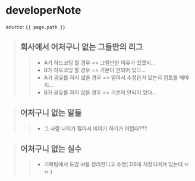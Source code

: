 # developerNote

source: `{{ page.path }}`

> ## __회사에서 어처구니 없는 그들만의 리그__
>> - A가 하드코딩 할 경우 => 그럴만한 이유가 있겠지...  
>> - B가 하드코딩 할 경우 => 기본이 안되어 있다...  
>> - A가 공유를 하지 않을 경우 => 알아서 수정한거 있는지 검토를 해야지...  
>> - B가 공유를 하지 않을 경우 => 기본이 안되어 있다...

> ## __어처구니 없는 말들__
>> - 그 사람 나이가 많아서 이야기 하기가 어렵다???

> ## __어처구니 없는 실수__
>> - 기획팀에서 도감 id를 정리한다고 수정( DB에 저장되어져 있는데 ㅠㅠ )
